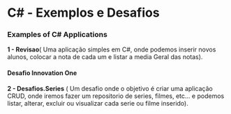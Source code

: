 # C# - Exemplos e Desafios

### Examples of C# Applications 

 **1 - Revisao**( Uma aplicação simples em C#, onde podemos inserir novos alunos, colocar a nota de cada um e listar a media Geral das notas).

 #### Desafio Innovation One

 **2 - Desafios.Series** ( Um desafio onde o objetivo é criar uma aplicação CRUD, onde iremos fazer um repositorio de series, filmes, etc... e podemos listar, alterar, excluir ou visualizar cada serie ou filme inserido).
